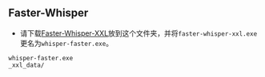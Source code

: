 ## Faster-Whisper 

* 请下载[Faster-Whisper-XXL](https://github.com/Purfview/whisper-standalone-win/releases/tag/Faster-Whisper-XXL)放到这个文件夹，并将`faster-whisper-xxl.exe`更名为`whisper-faster.exe`。

```
whisper-faster.exe
_xxl_data/
```
